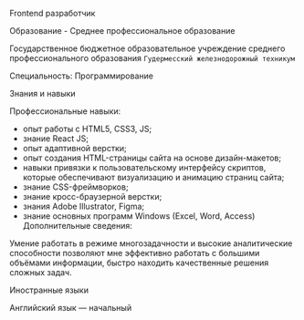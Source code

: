 Frontend разработчик

Образование - Среднее профессиональное образование

Государственное бюджетное образовательное учреждение среднего профессионального образования `Гудермесский железнодорожный техникум`

Специальность: Программирование

Знания и навыки

Профессиональные навыки:
- опыт работы с HTML5, CSS3, JS;
- знание React JS;
- опыт адаптивной верстки;
- опыт создания HTML-страницы сайта на основе дизайн-макетов;
- навыки привязки к пользовательскому интерфейсу скриптов, которые обеспечивают визуализацию и анимацию страниц сайта;
- знание CSS-фреймворков;
- знание кросс-браузерной верстки;
- знания Adobe Illustrator, Figma;
- знание основных программ Windows (Excel, Word, Access) 
Дополнительные сведения:

Умение работать в режиме многозадачности и высокие аналитические способности позволяют мне эффективно работать с
большими объёмами информации, быстро находить качественные решения сложных задач.

Иностранные языки

Английский язык — начальный
